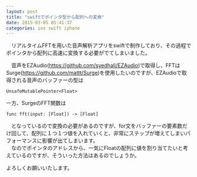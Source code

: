 ```yaml
---
layout: post
title: "swiftでポインタ型から配列への変換"
date: 2015-03-05 05:41:37
categories: ios swift iphone
---
```

<p>　リアルタイムFFTを用いた音声解析アプリをswiftで制作しており、その過程でポインタから配列に高速に変換する必要がでてしまいました。</p>

<p>　音声をEZAudio(<a href="https://github.com/syedhali/EZAudio">https://github.com/syedhali/EZAudio</a>)で取得し、FFTはSurge(<a href="https://github.com/mattt/Surge">https://github.com/mattt/Surge</a>)を使用したいのですが、EZAudioで取得される音声のバッファーの型は</p>

<pre><code>UnsafeMutablePointer&lt;Float&gt;
</code></pre>

<p>一方、SurgeのFFT関数は</p>

<pre><code>func fft(input: [Float]) -&gt; [Float]
</code></pre>

<p>　となっているので変換の必要があるのですが、for文をバッファーの要素数だけ回して、配列に１つ１つ値を入れていくと、非常にステップが増えてしまいパフォーマンスに影響が出てしまいます。<br>
　なのでポインタのアドレスから、一気にFloatの配列に値を割り当てたいと考えているのですが、そういった方法はあるのでしょうか。</p>

<p>よろしくお願いいたします。</p>
